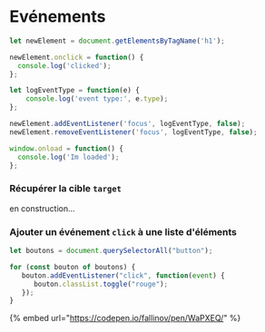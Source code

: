 # Evénements

```javascript
let newElement = document.getElementsByTagName('h1');

newElement.onclick = function() {
  console.log('clicked');
};

let logEventType = function(e) {
    console.log('event type:', e.type);
};

newElement.addEventListener('focus', logEventType, false);
newElement.removeEventListener('focus', logEventType, false);

window.onload = function() {
  console.log('Im loaded');
};
```

### Récupérer la cible `target`

en construction...

### Ajouter un événement `click` à une liste d'éléments

```javascript
let boutons = document.querySelectorAll("button");

for (const bouton of boutons) {
   bouton.addEventListener("click", function(event) {
      bouton.classList.toggle("rouge");
   });
}
```

{% embed url="https://codepen.io/fallinov/pen/WaPXEQ/" %}



